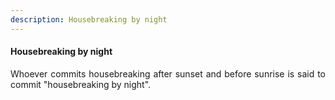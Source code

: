 ```yaml
---
description: Housebreaking by night
---
```


#### Housebreaking by night
<div style="text-align: justify">

Whoever commits housebreaking after sunset and before sunrise is said to commit "housebreaking by night".

</div>